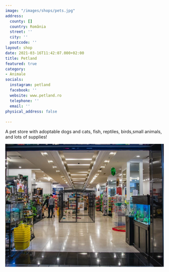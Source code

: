 ```yaml
---
image: "/images/shops/pets.jpg"
address:
  county: []
  country: România
  street: ''
  city: ''
  postcode: ''
layout: shop
date: 2021-03-16T11:42:07.000+02:00
title: Petland
featured: true
category:
- Animale
socials:
  instagram: petland
  facebook: ''
  website: www.petland.ro
  telephone: ''
  email: ''
physical_address: false

---
```

A pet store with adoptable dogs and cats, fish, reptiles, birds,small animals, and lots of supplies!

![](/images/shops/35051893_226874731242465_408722312091664384_o.jpg)